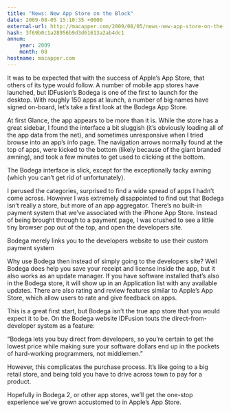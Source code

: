 ```yaml
---
title: "News: New App Store on the Block"
date: 2009-08-05 15:10:35 +0000
external-url: http://macapper.com/2009/08/05/news-new-app-store-on-the-block/
hash: 3f69b0c1a28956b9d3d61613a2ab4dc1
annum:
    year: 2009
    month: 08
hostname: macapper.com
---
```


It was to be expected that with the success of Apple’s App Store, that others of its type would follow. A number of mobile app stores have launched, but IDFusion’s Bodega is one of the first to launch for the desktop. With roughly 150 apps at launch, a number of big names have signed on-board, let’s take a first look at the Bodega App Store.

At first Glance, the app appears to be more than it is. While the store has a great sidebar, I found the interface a bit sluggish (it’s obviously loading all of the app data from the net), and sometimes unresponsive when I tried browse into an app’s info page. The navigation arrows normally found at the top of apps, were kicked to the bottom (likely because of the giant branded awning), and took a few minutes to get used to clicking at the bottom.


The Bodega interface is slick, except for the exceptionally tacky awning (which you can’t get rid of unfortunately).

I perused the categories, surprised to find a wide spread of apps I hadn’t come across. However I was extremely disappointed to find out that Bodega isn’t really a store, but more of an app aggregator. There’s no built-in payment system that we’ve associated with the iPhone App Store. Instead of being brought through to a payment page, I was crushed to see a little tiny browser pop out of the top, and open the developers site.

Bodega merely links you to the developers website to use their custom payment system

Why use Bodega then instead of simply going to the developers site? Well Bodega does help you save your receipt and license inside the app, but it also works as an update manager. If you have software installed that’s also in the Bodega store, it will show up in an Application list with any available updates. There are also rating and review features similar to Apple’s App Store, which allow users to rate and give feedback on apps.

This is a great first start, but Bodega isn’t the true app store that you would expect it to be. On the Bodega website IDFusion touts the direct-from-developer system as a feature:


“Bodega lets you buy direct from developers, so you’re certain to get the lowest price while making sure your software dollars end up in the pockets of hard-working programmers, not middlemen.”


However, this complicates the purchase process. It’s like going to a big retail store, and being told you have to drive across town to pay for a product.

Hopefully in Bodega 2, or other app stores, we’ll get the one-stop experience we’ve grown accustomed to in Apple’s App Store.




  


